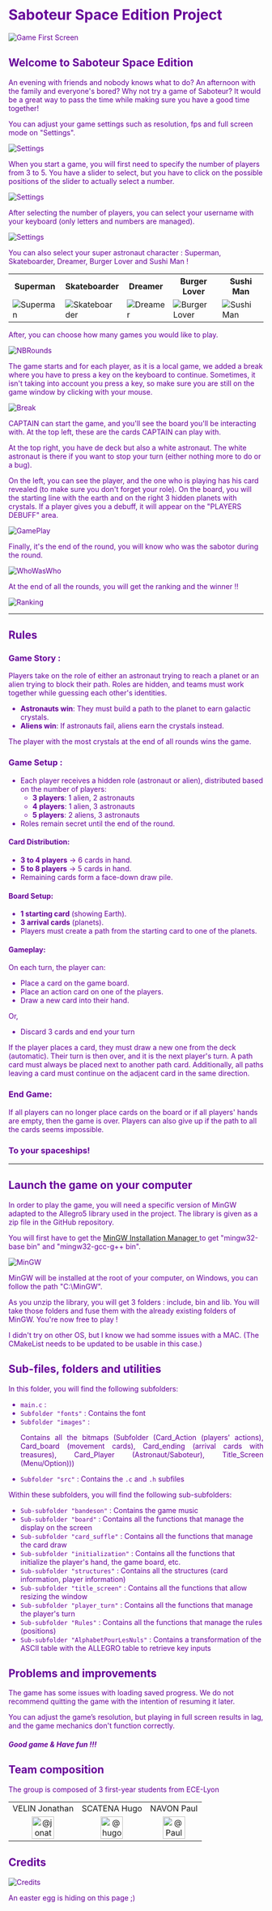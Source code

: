 <font color="#609">

# Saboteur Space Edition Project

![Game First Screen](images/README/StartScreen.png)

## Welcome to Saboteur Space Edition

An evening with friends and nobody knows what to do?
An afternoon with the family and everyone's bored?
Why not try a game of Saboteur?
It would be a great way to pass the time while making sure you have a good time together!

You can adjust your game settings such as resolution, fps and full screen mode on "Settings".

![Settings](images/README/Settings.png)

When you start a game, you will first need to specify the number of players from 3 to 5.
You have a slider to select, but you have to click on the possible positions of the slider to actually select a number.

![Settings](images/README/NBPlayers.png)

After selecting the number of players, you can select your username with your keyboard (only letters and numbers are managed).

![Settings](images/README/ConfigPlayer.png)

You can also select your super astronaut character : Superman, Skateboarder, Dreamer, Burger Lover and Sushi Man !

<table>
  <tr>
    <th>Superman</th>
    <th>Skateboarder</th>
    <th>Dreamer</th>
    <th>Burger Lover</th>
    <th>Sushi Man</th>
  </tr>
  <tr>
    <td><img src="images/Character/Character%201.png" alt="Superman" style="max-width: 100px; max-height: 100px;"></td>
    <td><img src="images/Character/Character%202.png" alt="Skateboarder" style="max-width: 100px; max-height: 100px;"></td>
    <td><img src="images/Character/Character%203.png" alt="Dreamer" style="max-width: 100px; max-height: 100px;"></td>
    <td><img src="images/Character/Character%204.png" alt="Burger Lover" style="max-width: 100px; max-height: 100px;"></td>
    <td><img src="images/Character/Character%205.png" alt="Sushi Man" style="max-width: 100px; max-height: 100px;"></td>
  </tr>
</table>

After, you can choose how many games you would like to play.

![NBRounds](images/README/NBRounds.png)

The game starts and for each player, as it is a local game, we added a break where you have to press a key on the keyboard to continue. 
Sometimes, it isn't taking into account you press a key, so make sure you are still on the game window by clicking with your mouse.

![Break](images/README/Break.png)

CAPTAIN can start the game, and you'll see the board you'll be interacting with.
At the top left, these are the cards CAPTAIN can play with.

At the top right, you have de deck but also a white astronaut.
The white astronaut is there if you want to stop your turn (either nothing more to do or a bug).

On the left, you can see the player, and the one who is playing has his card revealed (to make sure you don't forget your role).
On the board, you will the starting line with the earth and on the right 3 hidden planets with crystals.
If a player gives you a debuff, it will appear on the "PLAYERS DEBUFF" area.

![GamePlay](images/README/Gameplay.png)

Finally, it's the end of the round, you will know who was the sabotor during the round.

![WhoWasWho](images/README/Who.png)

At the end of all the rounds, you will get the ranking and the winner !!

![Ranking](images/README/Rank.png)

--- 

## Rules

### **Game Story :**
Players take on the role of either an astronaut trying to reach a planet or an alien trying to block their path. Roles are hidden, and teams must work together while guessing each other's identities.

- **Astronauts win**: They must build a path to the planet to earn galactic crystals.
- **Aliens win**: If astronauts fail, aliens earn the crystals instead.

The player with the most crystals at the end of all rounds wins the game.

### **Game Setup :**
- Each player receives a hidden role (astronaut or alien), distributed based on the number of players:
    - **3 players**: 1 alien, 2 astronauts
    - **4 players**: 1 alien, 3 astronauts
    - **5 players**: 2 aliens, 3 astronauts
- Roles remain secret until the end of the round.

#### **Card Distribution:**
- **3 to 4 players** → 6 cards in hand.
- **5 to 8 players** → 5 cards in hand.
- Remaining cards form a face-down draw pile.

#### **Board Setup:**
- **1 starting card** (showing Earth).
- **3 arrival cards** (planets).
- Players must create a path from the starting card to one of the planets.

#### **Gameplay:**

On each turn, the player can:

- Place a card on the game board.
- Place an action card on one of the players.
- Draw a new card into their hand.

Or,
- Discard 3 cards and end your turn

If the player places a card, they must draw a new one from the deck (automatic). 
Their turn is then over, and it is the next player's turn. 
A path card must always be placed next to another path card. 
Additionally, all paths leaving a card must continue on the adjacent card in the same direction.

### **End Game:**
If all players can no longer place cards on the board or if all players' hands are empty, then the game is over.
Players can also give up if the path to all the cards seems impossible.

### To your spaceships!

---

## Launch the game on your computer

In order to play the game, you will need a specific version of MinGW adapted to the Allegro5 library used in the project.
The library is given as a zip file in the GitHub repository.

You will first have to get the [MinGW Installation Manager ](https://sourceforge.net/projects/mingw/) to get "mingw32-base bin" and "mingw32-gcc-g++ bin".

![MinGW](images/README/MinGW.png)

MinGW will be installed at the root of your computer, on Windows, you can follow the path "C:\MinGW".

As you unzip the library, you will get 3 folders : include, bin and lib.
You will take those folders and fuse them with the already existing folders of MinGW.
You're now free to play !

I didn't try on other OS, but I know we had somme issues with a MAC. (The CMakeList needs to be updated to be usable in this case.)

## Sub-files, folders and utilities

In this folder, you will find the following subfolders:

* `main.c` :  <br />
* `Subfolder "fonts"` : Contains the font  <br />
* `Subfolder "images"` : <p align="justify"> Contains all the bitmaps (Subfolder (Card_Action (players' actions), Card_board (movement cards), Card_ending (arrival cards with treasures), Card_Player (Astronaut/Saboteur), Title_Screen (Menu/Option))) <br />
* `Subfolder "src"` : Contains the `.c` and `.h` subfiles  <br />

Within these subfolders, you will find the following sub-subfolders:

* `Sub-subfolder "bandeson"` : Contains the game music  <br />
* `Sub-subfolder "board"` : Contains all the functions that manage the display on the screen <br />
* `Sub-subfolder "card_suffle"` : Contains all the functions that manage the card draw <br />
* `Sub-subfolder "initialization"` : Contains all the functions that initialize the player's hand, the game board, etc. <br />
* `Sub-subfolder "structures"` : Contains all the structures (card information, player information)  <br />
* `Sub-subfolder "title_screen"` : Contains all the functions that allow resizing the window  <br />
* `Sub-subfolder "player_turn"` : Contains all the functions that manage the player's turn <br />
* `Sub-subfolder "Rules"` : Contains all the functions that manage the rules (positions)  <br />
* `Sub-subfolder "AlphabetPourLesNuls"` : Contains a transformation of the ASCII table with the ALLEGRO table to retrieve key inputs <br />

## Problems and improvements

The game has some issues with loading saved progress. We do not recommend quitting the game with the intention of resuming it later.

You can adjust the game’s resolution, but playing in full screen results in lag, and the game mechanics don't function correctly.

##### Good game & Have fun !!!

## Team composition

The group is composed of 3 first-year students from ECE-Lyon <br />

<table>
  <tr>
    <td>VELIN Jonathan</td>
    <td>SCATENA Hugo</td>
    <td>NAVON Paul </td>
  </tr>
  <tr>
    <td style = "text-align: center">        
        <img class="avatar avatar-user" src="https://avatars.githubusercontent.com/u/62987115?s=88&amp;v=4" width="44" height="44" alt="@jonathan971">
    </td>
    <td style = "text-align: center">        
        <img class="avatar avatar-user" src="https://avatars.githubusercontent.com/u/74659612?s=88&amp;v=4" width="44" height="44" alt="@hugoscatena"> 
    </td>
    <td style = "text-align: center">
        <img class="avatar avatar-user" src="https://avatars.githubusercontent.com/u/74297743?s=88&amp;v=4" width="44" height="44" alt="@PaulNavon">
    </td>
  </tr>
</table>

## Credits

![Credits](images/README/Credits.png)

An easter egg is hiding on this page ;)

</font>
